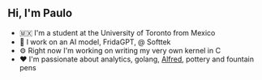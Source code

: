 ## Hi, I'm Paulo

- 🇲🇽 I'm a student at the University of Toronto from Mexico
- 🤖 I work on an AI model, FridaGPT, @ Softtek
- ⚙️ Right now I'm working on writing my very own kernel in C
- ❤️ I'm passionate about analytics, golang, [Alfred](https://www.alfredapp.com/), pottery and fountain pens
